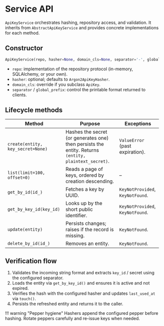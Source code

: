 # Service API

`ApiKeyService` orchestrates hashing, repository access, and validation. It inherits from `AbstractApiKeyService` and provides concrete implementations for each method.

## Constructor

```python
ApiKeyService(repo, hasher=None, domain_cls=None, separator='-', global_prefix='ak')
```

- `repo`: implementation of the repository protocol (in-memory, SQLAlchemy, or your own).
- `hasher`: optional; defaults to `Argon2ApiKeyHasher`.
- `domain_cls`: override if you subclass `ApiKey`.
- `separator` / `global_prefix`: control the printable format returned to clients.

## Lifecycle methods

| Method | Purpose | Exceptions |
| --- | --- | --- |
| `create(entity, key_secret=None)` | Hashes the secret (or generates one) then persists the entity. Returns `(entity, plaintext_secret)`. | `ValueError` (past expiration). |
| `list(limit=100, offset=0)` | Reads a page of keys, ordered by creation descending. | – |
| `get_by_id(id_)` | Fetches a key by UUID. | `KeyNotProvided`, `KeyNotFound`. |
| `get_by_key_id(key_id)` | Looks up by the short public identifier. | `KeyNotProvided`, `KeyNotFound`. |
| `update(entity)` | Persists changes; raises if the record is missing. | `KeyNotFound`. |
| `delete_by_id(id_)` | Removes an entity. | `KeyNotFound`. |

## Verification flow

1. Validates the incoming string format and extracts `key_id` / secret using the configured separator.
2. Loads the entity via `get_by_key_id()` and ensures it is active and not expired.
3. Verifies the hash with the configured hasher and updates `last_used_at` via `touch()`.
4. Persists the refreshed entity and returns it to the caller.

!!! warning "Pepper hygiene"
    Hashers append the configured pepper before hashing. Rotate peppers carefully and re-issue keys when needed.
